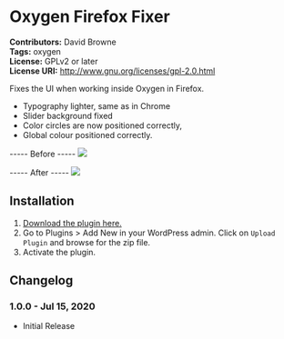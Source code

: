 # Oxygen Firefox Fixer #
**Contributors:** David Browne  
**Tags:** oxygen  
**License:** GPLv2 or later  
**License URI:** http://www.gnu.org/licenses/gpl-2.0.html

Fixes the UI when working inside Oxygen in Firefox.

- Typography lighter, same as in Chrome
- Slider background fixed
- Color circles are now positioned correctly,
- Global colour positioned correctly.

----- Before -----
<img src="https://user-images.githubusercontent.com/43051571/87521909-50d33800-c6c8-11ea-8d04-80b4dafc714f.png">

----- After -----
<img src="https://user-images.githubusercontent.com/43051571/87521920-56308280-c6c8-11ea-94ad-5e263cd59306.png">


## Installation ##

1. [Download the plugin here.](https://github.com/wplit/oxygen-firefox-fixer/archive/master.zip)
2. Go to Plugins > Add New in your WordPress admin. Click on `Upload Plugin` and browse for the zip file.
3. Activate the plugin.

## Changelog ##

### 1.0.0 - Jul 15, 2020 ###
* Initial Release
